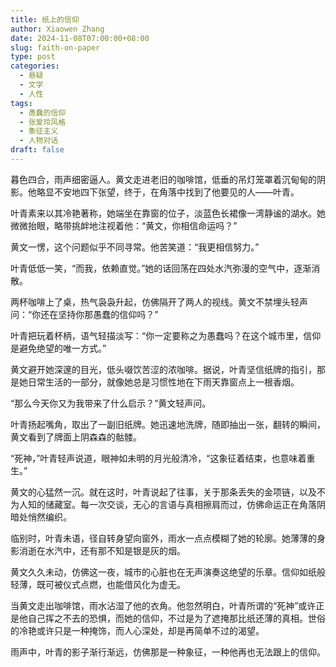 ```yaml
---
title: 纸上的信仰
author: Xiaowen Zhang
date: 2024-11-08T07:00:00+08:00
slug: faith-on-paper
type: post
categories:
  - 悬疑
  - 文学
  - 人性
tags:
  - 愚蠢的信仰
  - 张爱玲风格
  - 象征主义
  - 人物对话
draft: false
---
```


暮色四合，雨声细密逼人。黄文走进老旧的咖啡馆，低垂的吊灯笼罩着沉甸甸的阴影。他略显不安地四下张望，终于，在角落中找到了他要见的人——叶青。

叶青素来以其冷艳著称，她端坐在靠窗的位子，淡蓝色长裙像一湾静谧的湖水。她微微抬眼，略带挑衅地注视着他：“黄文，你相信命运吗？”

黄文一愣，这个问题似乎不同寻常。他苦笑道：“我更相信努力。”

叶青低低一笑，“而我，依赖直觉。”她的话回荡在四处水汽弥漫的空气中，逐渐消散。

两杯咖啡上了桌，热气袅袅升起，仿佛隔开了两人的视线。黄文不禁埋头轻声问：“你还在坚持你那愚蠢的信仰吗？”

叶青把玩着杯柄，语气轻描淡写：“你一定要称之为愚蠢吗？在这个城市里，信仰是避免绝望的唯一方式。”

黄文避开她深邃的目光，低头啜饮苦涩的浓咖啡。据说，叶青坚信纸牌的指引，那是她日常生活的一部分，就像她总是习惯性地在下雨天靠窗点上一根香烟。

“那么今天你又为我带来了什么启示？”黄文轻声问。

叶青扬起嘴角，取出了一副旧纸牌。她迅速地洗牌，随即抽出一张，翻转的瞬间，黄文看到了牌面上阴森森的骷髅。

“死神，”叶青轻声说道，眼神如未明的月光般清冷，“这象征着结束，也意味着重生。”

黄文的心猛然一沉。就在这时，叶青说起了往事，关于那条丢失的金项链，以及不为人知的储藏室。每一次交谈，无心的言语与真相擦肩而过，仿佛命运正在角落阴暗处悄然编织。

临别时，叶青未语，径自转身望向窗外，雨水一点点模糊了她的轮廓。她薄薄的身影消逝在水汽中，还有那不知是银是灰的烟。

黄文久久未动，仿佛这一夜，城市的心脏也在无声演奏这绝望的乐章。信仰如纸般轻薄，既可被仪式点燃，也能借风化为虚无。

当黄文走出咖啡馆，雨水沾湿了他的衣角。他忽然明白，叶青所谓的“死神”或许正是他自己挥之不去的恐惧，而她的信仰，不过是为了遮掩那比纸还薄的真相。世俗的冷艳或许只是一种掩饰，而人心深处，却是再简单不过的渴望。

雨声中，叶青的影子渐行渐远，仿佛那是一种象征，一种他再也无法跟上的信仰。